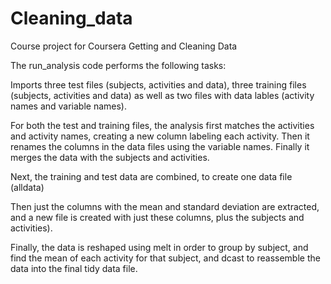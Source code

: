Cleaning_data
=============

Course project for Coursera Getting and Cleaning Data

The run_analysis code performs the following tasks: 

Imports three test files (subjects, activities and data), three training files (subjects, activities and data) as well as two files with data lables (activity names and variable names). 

For both the test and training files, the analysis first matches the activities and activity names, creating a new column labeling each activity.  Then it renames the columns in the data files using the variable names.  Finally it merges the data with the subjects and activities. 

Next, the training and test data are combined, to create one data file (alldata)

Then just the columns with the mean and standard deviation are extracted, and a new file is created with just these columns, plus the subjects and activities). 

Finally, the data is reshaped using melt in order to group by subject, and find the mean of each activity for that subject, and dcast to reassemble the data into the final tidy data file.
